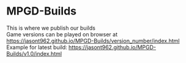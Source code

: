 # MPGD-Builds
This is where we publish our builds  
Game versions can be played on browser at https://jasont962.github.io/MPGD-Builds/version_number/index.html  
Example for latest build: https://jasont962.github.io/MPGD-Builds/v1.0/index.html
